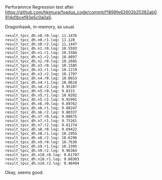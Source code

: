 Perforamnce Regression test after https://github.com/hkimura/foedus_code/commit/f1899fe62602b25382ab0914d1bcef93e5c0a0a5.

Dragonhawk, in-memory, as usual.

    result_tpcc_dh.n0.r0.log: 11.1476
    result_tpcc_dh.n0.r1.log: 11.128
    result_tpcc_dh.n0.r2.log: 11.1447
    result_tpcc_dh.n1.r0.log: 10.5593
    result_tpcc_dh.n1.r1.log: 10.5584
    result_tpcc_dh.n1.r2.log: 10.4897
    result_tpcc_dh.n2.r0.log: 10.2685
    result_tpcc_dh.n3.r0.log: 10.1585
    result_tpcc_dh.n3.r1.log: 10.1219
    result_tpcc_dh.n3.r2.log: 10.1797
    result_tpcc_dh.n4.r0.log: 10.0653
    result_tpcc_dh.n4.r1.log: 10.0618
    result_tpcc_dh.n4.r2.log: 9.95107
    result_tpcc_dh.n5.r0.log: 9.8315
    result_tpcc_dh.n5.r1.log: 10.0282
    result_tpcc_dh.n5.r2.log: 9.92991
    result_tpcc_dh.n6.r0.log: 9.89762
    result_tpcc_dh.n6.r1.log: 9.88247
    result_tpcc_dh.n6.r2.log: 9.80337
    result_tpcc_dh.n7.r0.log: 9.80675
    result_tpcc_dh.n7.r1.log: 9.75261
    result_tpcc_dh.n7.r2.log: 9.81274
    result_tpcc_dh.n8.r0.log: 9.69422
    result_tpcc_dh.n8.r1.log: 10.2955
    result_tpcc_dh.n8.r2.log: 10.6296
    result_tpcc_dh.n9.r0.log: 10.7636
    result_tpcc_dh.n9.r1.log: 10.3395
    result_tpcc_dh.n9.r2.log: 9.96364
    result_tpcc_dh.n10.r0.log: 9.61707
    result_tpcc_dh.n10.r1.log: 9.60303
    result_tpcc_dh.n10.r2.log: 9.46494

Okay, seems good.
